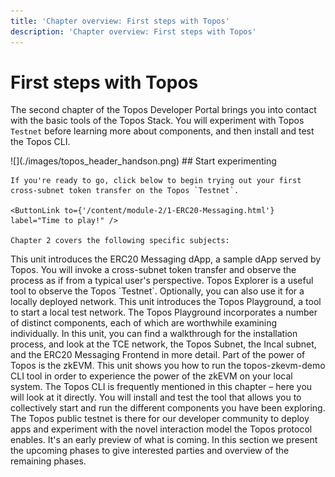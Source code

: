 ```yaml
---
title: 'Chapter overview: First steps with Topos'
description: 'Chapter overview: First steps with Topos'
---
```


# First steps with Topos

The second chapter of the Topos Developer Portal brings you into contact with the basic tools of the Topos Stack. You will experiment with Topos `Testnet` before learning more about components, and then install and test the Topos CLI.

<Banner>
  <BannerImage>![](./images/topos_header_handson.png)</BannerImage>
  <BannerContent>
    ## Start experimenting

    If you're ready to go, click below to begin trying out your first cross-subnet token transfer on the Topos `Testnet`.

    <ButtonLink to={'/content/module-2/1-ERC20-Messaging.html'} label="Time to play!" />

    Chapter 2 covers the following specific subjects:
  </BannerContent>
</Banner>

<Grid columns={2}>
  <GridItem>
      <Card title="1: ERC20-Messaging dApp" to={'/content/module-2/1-ERC20-Messaging.html'}>
      This unit introduces the ERC20 Messaging dApp, a sample dApp served by Topos. You will invoke a cross-subnet token transfer and observe the process as if from a typical user's perspective.
    </Card>
  </GridItem>
  <GridItem>
    <Card title="2: Topos Explorer" to={'/content/module-2/2-explorer.html'}>
      Topos Explorer is a useful tool to observe the Topos `Testnet`. Optionally, you can also use it for a locally deployed network.
    </Card>
  </GridItem>
  <GridItem>
    <Card title="3: Topos Playground" to={'/content/module-2/3-topos-playground.html'}>
      This unit introduces the Topos Playground, a tool to start a local test network. The Topos Playground incorporates a number of distinct components, each of which are worthwhile examining individually. In this unit, you can find a walkthrough for the installation process, and look at the TCE network, the Topos Subnet, the Incal subnet, and the ERC20 Messaging Frontend in more detail.
    </Card>
  </GridItem>
  <GridItem>
    <Card title="4: Topos zkEVM Demo" to={'/content/module-2/4-topos-zkevm-demo.html'}>
      Part of the power of Topos is the zkEVM. This unit shows you how to run the topos-zkevm-demo CLI tool in order to experience the power of the zkEVM on your local system.
    </Card>
  </GridItem>
  <GridItem>
    <Card title="5: Topos CLI" to={'/content/module-2/5-cli.html'}>
      The Topos CLI is frequently mentioned in this chapter – here you will look at it directly. You will install and test the tool that allows you to collectively start and run the different components you have been exploring.
    </Card>
  </GridItem>
  <GridItem>
    <Card title="6: Topos Testnet phases" to={'/content/module-2/6-testnet.html'}>
      The Topos public testnet is there for our developer community to deploy apps and experiment with the novel interaction model the Topos protocol enables. It's an early preview of what is coming. In this section we present the upcoming phases to give interested parties and overview of the remaining phases.
    </Card>
  </GridItem>
</Grid>
